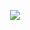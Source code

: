 <p align="center">
<img src="https://github.com/week-end-manufacture/week-end-manufacture/blob/main/profile/images/logo_cover.jpeg">
</p>
